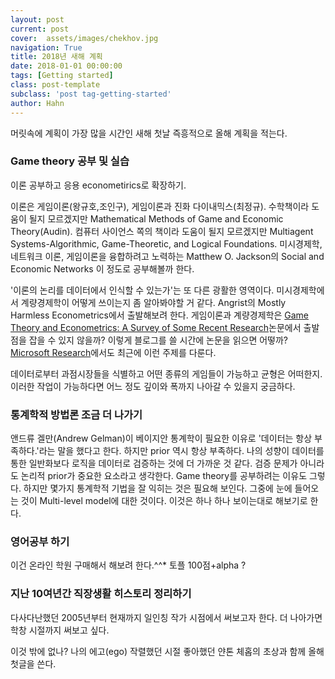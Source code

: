 ```yaml
---
layout: post
current: post
cover:  assets/images/chekhov.jpg
navigation: True
title: 2018년 새해 계획
date: 2018-01-01 00:00:00
tags: [Getting started]
class: post-template
subclass: 'post tag-getting-started'
author: Hahn
---
```

머릿속에 계획이 가장 많을 시간인 새해 첫날 즉흥적으로 올해 계획을 적는다.  

### Game theory 공부 및 실습
이론 공부하고 응용 econometirics로 확장하기.  

이론은 게임이론(왕규호,조인구), 게임이론과 진화 다이내믹스(최정규).  수학책이라 도움이 될지 모르겠지만 Mathematical Methods of Game and Economic Theory(Audin).  컴퓨터 사이언스 쪽의 책이라 도움이 될지 모르겠지만 Multiagent Systems-Algorithmic, Game-Theoretic, and Logical Foundations.  미시경제학, 네트워크 이론, 게임이론을 융합하려고 노력하는 Matthew O. Jackson의 Social and Economic Networks 이 정도로 공부해볼까 한다.    

'이론의 논리를 데이터에서 인식할 수 있는가'는 또 다른 광활한 영역이다. 미시경제학에서 계량경제학이 어떻게 쓰이는지 좀 알아봐야할 거 같다. Angrist의 Mostly Harmless Econometrics에서 출발해보려 한다.
게임이론과 계량경제학은 [Game Theory and Econometrics: A Survey of Some Recent Research](https://web.stanford.edu/~doubleh/papers/WC_editLydiaNov2010.pdf)논문에서 출발점을 잡을 수 있지 않을까? 이렇게 블로그를 쓸 시간에 논문을 읽으면 어떻까?
[Microsoft Research](http://www.sigecom.org/exchanges/volume_14/1/SYRGKANIS.pdf)에서도 최근에 이런 주제를 다룬다.

데이터로부터 과점시장들을 식별하고 어떤 종류의 게임들이 가능하고 균형은 어떠한지. 이러한 작업이 가능하다면 어느 정도 깊이와 폭까지 나아갈 수 있을지 궁금하다. 

### 통계학적 방법론 조금 더 나가기
앤드류 겔만(Andrew Gelman)이 베이지안 통계학이 필요한 이유로 '데이터는 항상 부족하다.'라는 말을 했다고 한다. 하지만 prior 역시 항상 부족하다. 나의 성향이 데이터를 통한 일반화보다 로직을 데이터로 검증하는 것에 더 가까운 것 같다. 검증 문제가 아니라도 논리적 prior가 중요한 요소라고 생각한다. Game theory를 공부하려는 이유도 그렇다. 하지만 몇가지 통계학적 기법을 잘 익히는 것은 필요해 보인다. 그중에 눈에 들어오는 것이 Multi-level model에 대한 것이다. 이것은 하나 하나 보이는대로 해보기로 한다.  

### 영어공부 하기
이건 온라인 학원 구매해서 해보려 한다.^^* 토플 100점+alpha ?  

### 지난 10여년간 직장생활 히스토리 정리하기
다사다난했던 2005년부터 현재까지 일인칭 작가 시점에서 써보고자 한다. 더 나아가면 학창 시절까지 써보고 싶다. 

이것 밖에 없나?
나의 에고(ego) 작렬했던 시절 좋아했던 얀톤 체홉의 초상과 함께 올해 첫글을 쓴다. 


